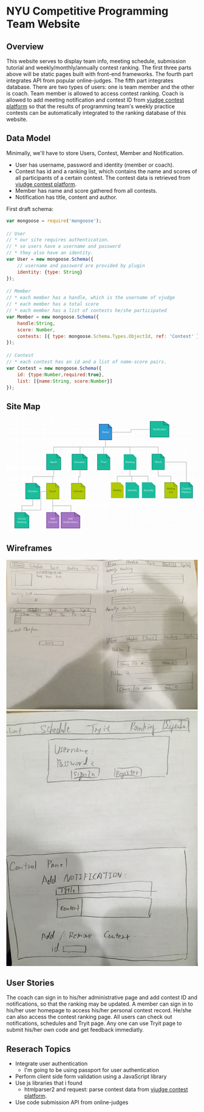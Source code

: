 
# NYU Competitive Programming Team Website

## Overview
This website serves to display team info, meeting schedule, submission tutorial and weekly/monthly/annually contest ranking. The first three parts above will be static pages built with front-end frameworks. The fourth part integrates API from popular online-judges. The fifth part integrates database. There are two types of users: one is team member and the other is coach. Team member is allowed to access contest ranking. Coach is allowed to add meeting notification and contest ID from [vjudge contest platform](http://acm.hust.edu.cn/vjudge/contest/toListContest.action) so that the results of programming team's weekly practice contests can be automatically integrated to the ranking database of this website.



## Data Model


Minimally, we'll have to store Users, Contest, Member and Notification.

* User has username, password and identity (member or coach).
* Contest has id and a ranking list, which contains the name and scores of all participants of a certain contest. The contest data is retrieved from [vjudge contest platform](http://acm.hust.edu.cn/vjudge/contest/toListContest.action).
* Member has name and score gathered from all contests.
* Notification has title, content and author.

First draft schema:

```javascript
var mongoose = require('mongoose');

// User
// * our site requires authentication.
// * so users have a username and password
// * they also have an identity.
var User = new mongoose.Schema({
	// username and password are provided by plugin
	identity: {type: String}
});

// Member
// * each member has a handle, which is the username of vjudge
// * each member has a total score
// * each member has a list of contests he/she participated
var Member = new mongoose.Schema({
	handle:String,
	score: Number,
	contests: [{ type: mongoose.Schema.Types.ObjectId, ref: 'Contest' }]
});

// Contest
// * each contest has an id and a list of name-score pairs.
var Contest = new mongoose.Schema({
	id: {type:Number,required:true},
	list: [{name:String, score:Number}]
});
```
## Site Map
![list create](documentation/p3.png)
## Wireframes

![list create](documentation/p2.jpg)
![list create](documentation/p1.jpg)

## User Stories

The coach can sign in to his/her administrative page and add contest ID and notifications, so that the ranking may be updated.
A member can sign in to his/her user homepage to access his/her personal contest record. He/she can also access the contest ranking page. 
All users can check out notifications, schedules and Tryit page. Any one can use Tryit page to submit his/her own code and get feedback immediatly.

## Reserach Topics

* Integrate user authentication
    * I'm going to be using passport for user authentication
* Perform client side form validation using a JavaScript library
* Use js libraries that i found
    * htmlparser2 and request: parse contest data from [vjudge contest platform](http://acm.hust.edu.cn/vjudge/contest/toListContest.action).
* Use code submission API from online-judges
